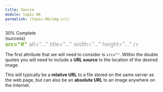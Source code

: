 ```yaml
---
title: Source
module: topic-06
permalink: /topic-06/img-src/
---
```


<div class="divider-heading"></div>


<div class="panel panel-success">
  <div class="progress" style="margin-bottom: 0; border-bottom-left-radius: 0; border-bottom-right-radius: 0;">
    <div class="progress-bar progress-bar-success progress-bar-striped" role="progressbar" aria-valuenow="30" aria-valuemin="0" aria-valuemax="100" style="width: 30%">
      <span class="sr-only">30% Complete (success)</span>
    </div>
  </div>
  <div class="panel-body">
    <p style="font-size: large; margin: 0;"><span style="color: #999"><img</span> <span style="color: #79AF33; font-weight: bold;">src="#"</span> <span style="color: #999">alt="..." title="..." width="..." height="..." /></span></p>
  </div>
</div>


The first attribute that we will need to consider is `src=""`. Within the double quotes you will need to include a **URL source** to the location of the desired image.

This will typically be a **relative URL** to a file stored on the same server as the web page, but can also be an **absolute URL** to an image anywhere on the Internet.
